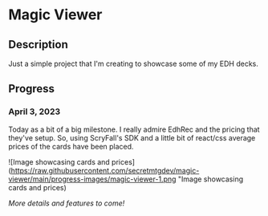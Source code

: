 # Magic Viewer

## Description
Just a simple project that I'm creating to showcase some of my EDH decks.

## Progress

### April 3, 2023
Today as a bit of a big milestone. I really admire EdhRec and the pricing that they've setup. So, using ScryFall's SDK and a little bit of react/css average prices of the cards have been placed.

![Image showcasing cards and prices](https://raw.githubusercontent.com/secretmtgdev/magic-viewer/main/progress-images/magic-viewer-1.png "Image showcasing cards and prices)

_More details and features to come!_